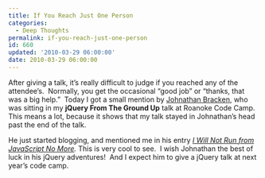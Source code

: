 ```yaml
---
title: If You Reach Just One Person
categories:
  - Deep Thoughts
permalink: if-you-reach-just-one-person
id: 660
updated: '2010-03-29 06:00:00'
date: 2010-03-29 06:00:00
---
```


<p>After giving a talk, it’s really difficult to judge if you reached any of the attendee’s.&#160; Normally, you get the occasional “good job” or “thanks, that was a big help.”&#160; Today I got a small mention by <a href="http://blog.barkalot.com/">Johnathan Bracken</a>, who was sitting in my <strong>jQuery From The Ground Up</strong> talk at Roanoke Code Camp.&#160; This means a lot, because it shows that my talk stayed in Johnathan’s head past the end of the talk.&#160; </p>  <p>He just started blogging, and mentioned me in his entry <a href="http://blog.barkalot.com/post/I-will-not-run-from-JavaScript-No-More.aspx"><em>I Will Not Run from JavaScript No More</em></a><em>. </em>This is very cool to see.&#160; I wish Johnathan the best of luck in his jQuery adventures!&#160; And I expect him to give a jQuery talk at next year’s code camp.</p>